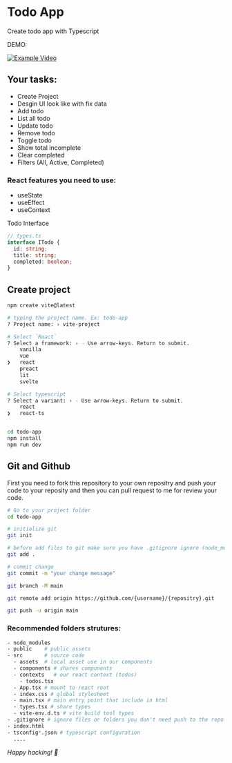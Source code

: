 # Todo App

Create todo app with Typescript

DEMO:

[![Example Video](https://res.cloudinary.com/woufu/video/upload/q_auto,c_pad,b_auto:predominant/v1661682721/example_f4kfjg.jpg)](https://res.cloudinary.com/woufu/video/upload/v1661682721/example_f4kfjg.mov)

## Your tasks:

- Create Project
- Desgin UI look like with fix data
- Add todo
- List all todo
- Update todo
- Remove todo
- Toggle todo
- Show total incomplete
- Clear completed
- Filters (All, Active, Completed)

### React features you need to use:

- useState
- useEffect
- useContext

Todo Interface

```ts
// types.ts
interface ITodo {
  id: string;
  title: string;
  completed: boolean;
}
```

## Create project

```sh
npm create vite@latest

# typing the project name. Ex: todo-app
? Project name: › vite-project

# Select `React`
? Select a framework: › - Use arrow-keys. Return to submit.
    vanilla
    vue
❯   react
    preact
    lit
    svelte

# Select typescript
? Select a variant: › - Use arrow-keys. Return to submit.
    react
❯   react-ts


cd todo-app
npm install
npm run dev
```

## Git and Github

First you need to fork this repository to your own repositry and push your code to your reposity and then you can pull request to me for review your code.

```sh
# Go to your project folder
cd todo-app

# initialize git
git init

# before add files to git make sure you have .gitignore ignore (node_modules, ...)
git add .

# commit change
git commit -m "your change message"

git branch -M main

git remote add origin https://github.com/{username}/{repositry}.git

git push -u origin main
```

### Recommended folders strutures:

```sh
- node_modules
- public    # public assets
- src       # source code
  - assets  # local asset use in our components
  - components # shares components
  - contexts   # our react context (todos)
    - todos.tsx
  - App.tsx # mount to react root
  - index.css # global stylesheet
  - main.tsx # main entry point that include in html
  - types.tsx # share types
  - vite-env.d.ts # vite build tool types
- .gitignore # ignore files or folders you don't need push to the repo
- index.html
- tsconfig*.json # typescript configuration
  ....
```

_Happy hacking! 🥳_
